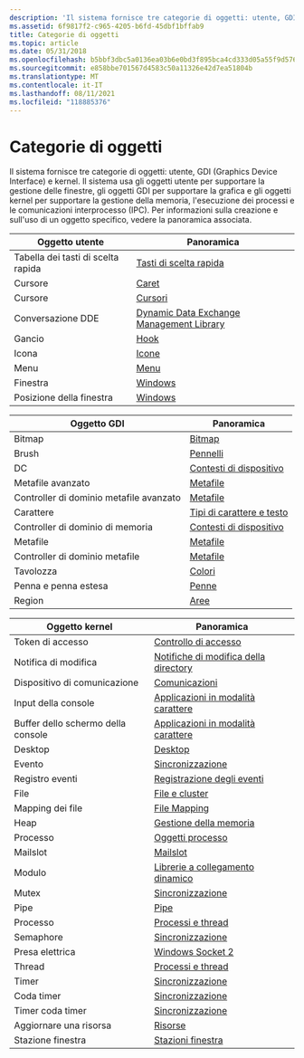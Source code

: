 ```yaml
---
description: 'Il sistema fornisce tre categorie di oggetti: utente, GDI (Graphics Device Interface) e kernel.'
ms.assetid: 6f9817f2-c965-4205-b6fd-45dbf1bffab9
title: Categorie di oggetti
ms.topic: article
ms.date: 05/31/2018
ms.openlocfilehash: b5bbf3dbc5a0136ea03b6e0bd3f895bca4cd333d05a55f9d576aad0c7e36364c
ms.sourcegitcommit: e858bbe701567d4583c50a11326e42d7ea51804b
ms.translationtype: MT
ms.contentlocale: it-IT
ms.lasthandoff: 08/11/2021
ms.locfileid: "118885376"
---
```

# <a name="object-categories"></a>Categorie di oggetti

Il sistema fornisce tre categorie di oggetti: utente, GDI (Graphics Device Interface) e kernel. Il sistema usa gli oggetti utente per supportare la gestione delle finestre, gli oggetti GDI per supportare la grafica e gli oggetti kernel per supportare la gestione della memoria, l'esecuzione dei processi e le comunicazioni interprocesso (IPC). Per informazioni sulla creazione e sull'uso di un oggetto specifico, vedere la panoramica associata.



| Oggetto utente       | Panoramica                                                                                        |
|-------------------|-------------------------------------------------------------------------------------------------|
| Tabella dei tasti di scelta rapida | [Tasti di scelta rapida](../menurc/keyboard-accelerators.md)                                       |
| Cursore             | [Caret](../menurc/carets.md)                                                                     |
| Cursore            | [Cursori](../menurc/cursors.md)                                                                   |
| Conversazione DDE  | [Dynamic Data Exchange Management Library](../dataxchg/dynamic-data-exchange-management-library.md) |
| Gancio              | [Hook](../winmsg/hooks.md)                                                                       |
| Icona              | [Icone](../menurc/icons.md)                                                                       |
| Menu              | [Menu](../menurc/menus.md)                                                                       |
| Finestra            | [Windows](../winmsg/windows.md)                                                                   |
| Posizione della finestra   | [Windows](../winmsg/windows.md)                                                                   |



 



| Oggetto GDI           | Panoramica                               |
|----------------------|----------------------------------------|
| Bitmap               | [Bitmap](/windows/desktop/gdi/bitmaps)                 |
| Brush                | [Pennelli](/windows/desktop/gdi/brushes)                 |
| DC                   | [Contesti di dispositivo](/windows/desktop/gdi/device-contexts) |
| Metafile avanzato    | [Metafile](/windows/desktop/gdi/metafiles)             |
| Controller di dominio metafile avanzato | [Metafile](/windows/desktop/gdi/metafiles)             |
| Carattere                 | [Tipi di carattere e testo](/windows/desktop/gdi/fonts-and-text)   |
| Controller di dominio di memoria            | [Contesti di dispositivo](/windows/desktop/gdi/device-contexts) |
| Metafile             | [Metafile](/windows/desktop/gdi/metafiles)             |
| Controller di dominio metafile          | [Metafile](/windows/desktop/gdi/metafiles)             |
| Tavolozza              | [Colori](/windows/desktop/gdi/colors)                   |
| Penna e penna estesa | [Penne](/windows/desktop/gdi/pens)                       |
| Region               | [Aree](/windows/desktop/gdi/regions)                 |



 



| Oggetto kernel         | Panoramica                                                                        |
|-----------------------|---------------------------------------------------------------------------------|
| Token di accesso          | [Controllo di accesso](/windows/desktop/SecAuthZ/access-control)                                       |
| Notifica di modifica   | [Notifiche di modifica della directory](/windows/desktop/FileIO/obtaining-directory-change-notifications) |
| Dispositivo di comunicazione | [Comunicazioni](/windows/desktop/DevIO/communications-resources)                                 |
| Input della console         | [Applicazioni in modalità carattere](/windows/console/character-mode-applications)                 |
| Buffer dello schermo della console | [Applicazioni in modalità carattere](/windows/console/character-mode-applications)                 |
| Desktop               | [Desktop](/windows/desktop/winstation/desktops)                                                       |
| Evento                 | [Sincronizzazione](/windows/desktop/Sync/synchronization)                                         |
| Registro eventi             | [Registrazione degli eventi](/windows/desktop/EventLog/event-logging)                                             |
| File                  | [File e cluster](/windows/desktop/FileIO/files-and-clusters)                                   |
| Mapping dei file          | [File Mapping](/windows/desktop/Memory/file-mapping)                                               |
| Heap                  | [Gestione della memoria](/windows/desktop/Memory/memory-management)                                     |
| Processo                   | [Oggetti processo](/windows/desktop/ProcThread/job-objects)                                                 |
| Mailslot              | [Mailslot](/windows/desktop/ipc/mailslots)                                                     |
| Modulo                | [Librerie a collegamento dinamico](/windows/desktop/Dlls/dynamic-link-libraries)                           |
| Mutex                 | [Sincronizzazione](/windows/desktop/Sync/synchronization)                                         |
| Pipe                  | [Pipe](/windows/desktop/ipc/pipes)                                                             |
| Processo               | [Processi e thread](/windows/desktop/ProcThread/processes-and-threads)                             |
| Semaphore             | [Sincronizzazione](/windows/desktop/Sync/synchronization)                                         |
| Presa elettrica                | [Windows Socket 2](/windows/desktop/WinSock/windows-sockets-start-page-2)                       |
| Thread                | [Processi e thread](/windows/desktop/ProcThread/processes-and-threads)                             |
| Timer                 | [Sincronizzazione](/windows/desktop/Sync/synchronization)                                         |
| Coda timer           | [Sincronizzazione](/windows/desktop/Sync/synchronization)                                         |
| Timer coda timer     | [Sincronizzazione](/windows/desktop/Sync/synchronization)                                         |
| Aggiornare una risorsa       | [Risorse](../menurc/resources.md)                                               |
| Stazione finestra        | [Stazioni finestra](/windows/desktop/winstation/window-stations)                                         |



 

 

 
